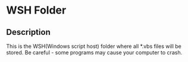# WSH Folder

## Description

This is the WSH(Windows script host) folder where all *.vbs files will be stored. Be careful - some programs may cause your computer to crash.

